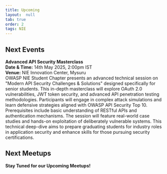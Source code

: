 ```yaml
---
title: Upcoming
layout:  null
tab: true
order: 2
tags: NIE
---
```

## Next Events

**Advanced API Security Masterclass**\
**Date & Time:** 14th May 2025, 2:00pm IST\
**Venue:** NIE Innovation Center, Mysuru\
OWASP NIE Student Chapter presents an advanced technical session on "Modern API Security Challenges & Solutions" designed specifically for senior students. This in-depth masterclass will explore OAuth 2.0 vulnerabilities, JWT token security, and advanced API penetration testing methodologies. Participants will engage in complex attack simulations and learn defensive strategies aligned with OWASP API Security Top 10.\
Prerequisites include basic understanding of RESTful APIs and authentication mechanisms. The session will feature real-world case studies and hands-on exploitation of deliberately vulnerable systems. This technical deep-dive aims to prepare graduating students for industry roles in application security and enhance skills for those pursuing security certifications. 

## Next Meetups

**Stay Tuned for our Upcoming Meetups!**
